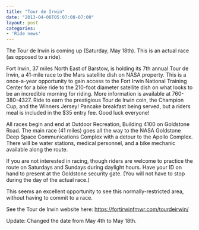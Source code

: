 ```yaml
---
title: "Tour de Irwin"
date: "2013-04-08T05:07:08-07:00"
layout: post
categories:
- 'Ride news'
---
```


The Tour de Irwin is coming up (Saturday, May 18th). This is an actual race (as opposed to a ride).

Fort Irwin, 37 miles North East of Barstow, is holding its 7th annual Tour de Irwin, a 41-mile race to the Mars satellite dish on NASA property. This is a once-a-year opportunity to gain access to the Fort Irwin National Training Center for a bike ride to the 210-foot diameter satellite dish on what looks to be an incredible morning for riding. More information is available at 760-380-4327. Ride to earn the prestigious Tour de Irwin coin, the Champion Cup, and the Winners Jersey! Pancake breakfast being served, but a riders meal is included in the $35 entry fee. Good luck everyone!

All races begin and end at Outdoor Recreation, Building 4100 on Goldstone Road. The main race (41 miles) goes all the way to the NASA Goldstone Deep Space Communications Complex with a detour to the Apollo Complex. There will be water stations, medical personnel, and a bike mechanic available along the route.

If you are not interested in racing, though riders are welcome to practice the route on Saturdays and Sundays during daylight hours. Have your ID on hand to present at the Goldstone security gate. (You will not have to stop during the day of the actual race.)

This seems an excellent opportunity to see this normally-restricted area, without having to commit to a race.

See the Tour de Irwin website here: https://fortirwinfmwr.com/tourdeirwin/

Update: Changed the date from May 4th to May 18th.